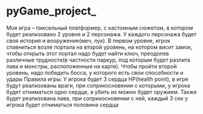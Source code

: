 # pyGame_project_
Моя игра – пиксельный платформер, с кастомным сюжетом, в котором будет реализовано 2 уровня и 2 персонажа. У каждого персонажа будет своя история и вооружение(меч, лук). В первом уровне, игрок спавниться возле портала на второй уровень, на котором висит замок, чтобы открыть этот портал надо будет найти ключ, преодолев различные трудности(в частности паркур, под которым будет разлита лава и монстры, расположенные на карте). Чтобы пройти второй уровень, надо победить босса, у которого есть свои способности и удары
Правила игры:
У  игрока будет 3 сердца HP(health point), в игре будут реализованы враги, при соприкосновении с которыми, у игрока будет отниматься одно сердце, а убить их можно будет оружием. Также будет реализована лава, при соприкосновении с ней, каждый 3 сек у игрока будет отниматься половина сердца
